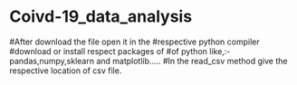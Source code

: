 # Coivd-19_data_analysis
#After download the file open it in the
#respective python compiler 
#download or install respect packages of 
#of python like,:- pandas,numpy,sklearn and matplotlib.....
#In the read_csv method give the respective location of csv file.
